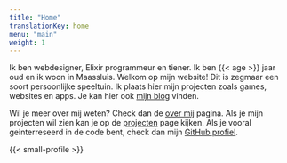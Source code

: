 ```yaml
---
title: "Home"
translationKey: home
menu: "main"
weight: 1
---
```


Ik ben webdesigner, Elixir programmeur en tiener. Ik ben {{< age >}} jaar oud en ik woon in Maassluis. Welkom op mijn website! Dit is zegmaar een soort persoonlijke speeltuin. Ik plaats hier mijn projecten zoals games, websites en apps. Je kan hier ook [mijn blog](https://blog.geheimesite.nl) vinden.

Wil je meer over mij weten? Check dan de [over mij](/over-mij) pagina. Als je mijn projecten wil zien kan je op de [projecten](/projecten) page kijken. Als je vooral geinterreseerd in de code bent, check dan mijn [GitHub profiel](https://github.com/RobinBoers).

{{< small-profile >}}
